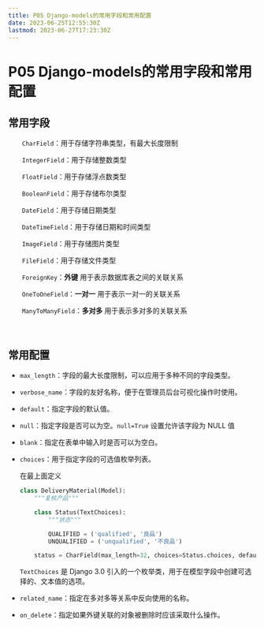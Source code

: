 ```yaml
---
title: P05 Django-models的常用字段和常用配置
date: 2023-06-25T12:55:30Z
lastmod: 2023-06-27T17:23:30Z
---
```


# P05 Django-models的常用字段和常用配置

## 常用字段

　　`CharField`：用于存储字符串类型，有最大长度限制

　　`IntegerField`：用于存储整数类型

　　`FloatField`：用于存储浮点数类型

　　`BooleanField`：用于存储布尔类型

　　`DateField`：用于存储日期类型

　　`DateTimeField`：用于存储日期和时间类型

　　`ImageField`：用于存储图片类型

　　`FileField`：用于存储文件类型

　　`ForeignKey`：**外键** 用于表示数据库表之间的关联关系

　　`OneToOneField`：**一对一** 用于表示一对一的关联关系

　　`ManyToManyField`：**多对多** 用于表示多对多的关联关系

　　‍

## 常用配置

* `max_length`：字段的最大长度限制，可以应用于多种不同的字段类型。
* `verbose_name`：字段的友好名称，便于在管理员后台可视化操作时使用。
* `default`：指定字段的默认值。
* `null`：指定字段是否可以为空。`null=True` 设置允许该字段为 NULL 值
* `blank`：指定在表单中输入时是否可以为空白。
* `choices`：用于指定字段的可选值枚举列表。

  在最上面定义

  ```python
  class DeliveryMaterial(Model):
      """复核产品"""

      class Status(TextChoices):
          """状态"""

          QUALIFIED = ('qualified', '良品')
          UNQUALIFIED = ('unqualified', '不良品')

      status = CharField(max_length=32, choices=Status.choices, default=Status.QUALIFIED, verbose_name='状态')
  ```

  `TextChoices` 是 Django 3.0 引入的一个枚举类，用于在模型字段中创建可选择的、文本值的选项。
* `related_name`：指定在多对多等关系中反向使用的名称。
* `on_delete`：指定如果外键关联的对象被删除时应该采取什么操作。

　　‍

　　‍

　　‍
